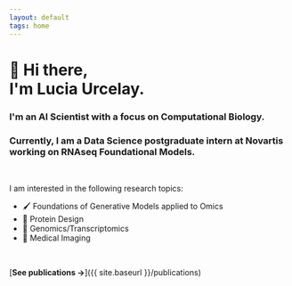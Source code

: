 ```yaml
---
layout: default
tags: home
---
```


# 👋 Hi there, <br/> I'm Lucia Urcelay.

### I'm an AI Scientist with a focus on Computational Biology.

### Currently, I am a Data Science postgraduate intern at Novartis working on RNAseq Foundational Models.

<br>

I am interested in the following research topics:

- 🖌 Foundations of Generative Models applied to Omics
- 🔬 Protein Design
- 🧬 Genomics/Transcriptomics
- 🩻 Medical Imaging

<br>

[**See publications →**]({{ site.baseurl }}/publications)
